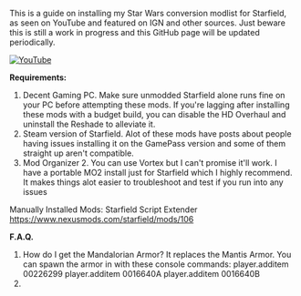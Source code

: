 This is a guide on installing my Star Wars conversion modlist for Starfield, as seen on YouTube and featured on IGN and other sources. Just beware this is still a work in progress and this GitHub page will be updated periodically. 

[![YouTube](http://i.ytimg.com/vi/nydaWXoidoo/hqdefault.jpg)](https://www.youtube.com/watch?v=nydaWXoidoo)

**Requirements:**
1. Decent Gaming PC. Make sure unmodded Starfield alone runs fine on your PC before attempting these mods. If you're lagging after installing these mods with a budget build, you can disable the HD Overhaul and uninstall the Reshade to alleviate it.
2. Steam version of Starfield. Alot of these mods have posts about people having issues installing it on the GamePass version and some of them straight up aren't compatible.
3. Mod Organizer 2. You can use Vortex but I can't promise it'll work. I have a portable MO2 install just for Starfield which I highly recommend. It makes things alot easier to troubleshoot and test if you run into any issues


Manually Installed Mods:
Starfield Script Extender
https://www.nexusmods.com/starfield/mods/106

**F.A.Q.**
1. How do I get the Mandalorian Armor?
   It replaces the Mantis Armor. You can spawn the armor in with these console commands:
   player.additem 00226299
   player.additem 0016640A
   player.additem 0016640B
2. 

